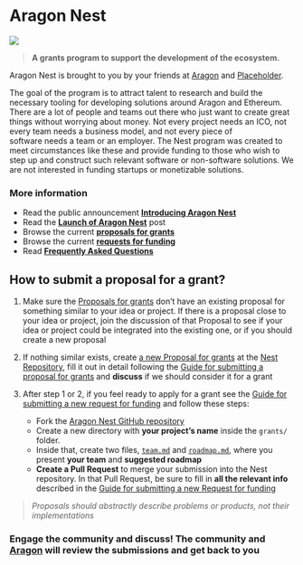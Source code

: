 # Aragon Nest

![](https://wiki.aragon.one/design/artwork/Nest/01.png)

> **A grants program to support the development of the ecosystem.**

Aragon Nest is brought to you by your friends at [Aragon](https://aragon.one) and [Placeholder](https://twitter.com/placeholdervc).

The goal of the program is to attract talent to research and build the necessary tooling for developing solutions around Aragon and Ethereum. There are a lot of people and teams out there who just want to create great things without worrying about money. Not every project needs an ICO, not every team needs a business model, and not every piece of software needs a team or an employer. The Nest program was created to meet circumstances like these and provide funding to those who wish to step up and construct such relevant software or non-software solutions. We are not interested in funding startups or monetizable solutions.

### More information
- Read the public announcement [**Introducing Aragon Nest**](https://blog.aragon.one/introducing-aragon-nest-1aa8c91c0566)
- Read the [**Launch of Aragon Nest**](https://blog.aragon.one/launch-of-aragon-nest-8d42d1a37595) post
- Browse the current [**proposals for grants**](https://github.com/aragon/nest/issues)
- Browse the current [**requests for funding**](https://github.com/aragon/nest/pulls)
- Read [**Frequently Asked Questions**](faqs.md)

## How to submit a proposal for a grant?

1. Make sure the [Proposals for grants](https://github.com/aragon/nest/issues) don’t have an existing proposal for something similar to your idea or project. If there is a proposal close to your idea or project, join the discussion of that Proposal to see if your idea or project could be integrated into the existing one, or if you should create a new proposal

2. If nothing similar exists, create [a new Proposal for grants](https://github.com/aragon/nest/issues/new) at the [Nest Repository](https://github.com/aragon/nest/), fill it out in detail following the [Guide for submitting a proposal for grants](Guide_for_submitting_a_proposal_for_grants.md) and **discuss** if we should consider it for a grant

3. After step 1 or 2, if you feel ready to apply for a grant see the [Guide for submitting a new request for funding](Guide_for_submitting_a_request_for_funding.md) and follow these steps:
    - Fork the [Aragon Nest GitHub repository](https://github.com/aragon/nest)
    - Create a new directory with **your project’s name** inside the `grants/` folder.
    - Inside that, create two files, [`team.md`](.github/templates/team.md) and [`roadmap.md`](.github/templates/team.md), where you present **your team** and **suggested roadmap**
    - **Create a Pull Request** to merge your submission into the Nest repository. In that Pull Request, be sure to fill in **all the relevant info** described in the [Guide for submitting a new Request for funding](Guide_for_submitting_a_request_for_funding/)

> _Proposals should abstractly describe problems or products, not their implementations_


### Engage the community and discuss! The community and [Aragon](https://aragon.one) will review the submissions and get back to you
